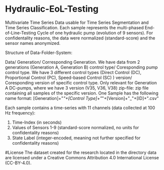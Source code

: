 # Hydraulic-EoL-Testing
Multivariate Time Series Data usable for Time Series Segmentation and Time Series Classification. Each sample represents the multi-phased End-of-Line-Testing Cycle of one hydraulic pump (evolution of 9 sensors). For confidentality reasons, the data were normalized (standard-score) and the sensor names anonymized.

Structure of Data-Folder-System:

Data/
    Generation/             Corresponding Generation. We have data from 2 generations (Generation A, Generation B)
        control type/         Coresponding pump control type. We have 3 different control types (Direct Control (DC), Proportional Control (PC), Speed-based Control (SC) )
            version/              Coresponding version of specific control type. Only relevant for Generation A DC-pumps, where we have 3 version (V35, V36, V38)
                zip-file:           zip file containing all samples of the specific version. One Sample has the following name format:
                                    [Generation]+"_"+[Control Type]+"_"+[Version]+"_"+[ID]+".csv"
                                    
Each sample contains a time-series with 11 channels (data collected at 100 Hz frequency):
1. Time-Index (in seconds)
2. Values of Sensors 1-9 (standard-score normalized, no units for confidentality reasons)
3. State Label (integer-encoded, meaning not further specified for confidentality reasons)

#License 
The dataset created for the research located in the directory data are licensed under a Creative Commons Attribution 4.0 International License (CC-BY-4.0).
